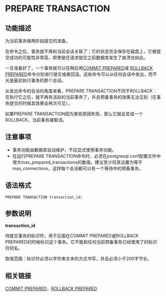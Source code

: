 # PREPARE TRANSACTION<a name="ZH-CN_TOPIC_0289900175"></a>

## 功能描述<a name="zh-cn_topic_0283137205_zh-cn_topic_0237122172_zh-cn_topic_0059779173_s84c1f6c6e66743a3b5e71a25e070e50f"></a>

为当前事务做两阶段提交的准备。

在命令之后，事务就不再和当前会话关联了；它的状态完全保存在磁盘上，它被提交成功的可能性非常高，即使是在请求提交之前数据库发生了崩溃也如此。

一旦准备好了，一个事务就可以在稍后用[COMMIT PREPARED](COMMIT-PREPARED.md)或  [ROLLBACK PREPARED](ROLLBACK-PREPARED.md)命令分别进行提交或者回滚。这些命令可以从任何会话中发出，而不光是最初执行事务的那个会话。

从发出命令的会话的角度来看，PREPARE TRANSACTION不同于ROLLBACK：在执行它之后，就不再有活跃的当前事务了，并且预备事务的效果无法见到（在事务提交的时候其效果会再次可见）。

如果PREPARE TRANSACTION因为某些原因失败，那么它就会变成一个ROLLBACK，当前事务被取消。

## 注意事项<a name="zh-cn_topic_0283137205_zh-cn_topic_0237122172_zh-cn_topic_0059779173_sa5991e597322481d9b5cf468c92b7af7"></a>

-   事务功能由数据库自动维护，不应显式使用事务功能。
-   在运行PREPARE TRANSACTION命令时，必须在postgresql.conf配置文件中增大max\_prepared\_transactions的数值。建议至少将其设置为等于max\_connections，这样每个会话都可以有一个等待中的预备事务。

## 语法格式<a name="zh-cn_topic_0283137205_zh-cn_topic_0237122172_zh-cn_topic_0059779173_s53fd0bedc6174ab7a4c21729b10b8889"></a>

```
PREPARE TRANSACTION transaction_id;
```

## 参数说明<a name="zh-cn_topic_0283137205_zh-cn_topic_0237122172_zh-cn_topic_0059779173_safa475d1f6f848039db0d794c7f5aa5b"></a>

**transaction\_id**

待提交事务的标识符，用于后面在COMMIT PREPARED或ROLLBACK PREPARED的时候标识这个事务。它不能和任何当前预备事务已经使用了的标识符同名。

取值范围：标识符必须以字符串文本的方式书写，并且必须小于200字节长。

## 相关链接<a name="zh-cn_topic_0283137205_zh-cn_topic_0237122172_zh-cn_topic_0059779173_s2562d8e8d89a4cd981f08e57f14bb219"></a>

[COMMIT PREPARED](COMMIT-PREPARED.md)，[ROLLBACK PREPARED](ROLLBACK-PREPARED.md)
